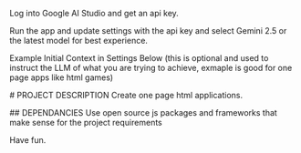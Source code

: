 Log into Google AI Studio and get an api key.

Run the app and update settings with the api key and select Gemini 2.5 or the latest model for best experience. 

Example Initial Context in Settings Below 
(this is optional and used to instruct the LLM of what you are trying to achieve, exmaple is good for one page apps like html games)

\# PROJECT DESCRIPTION
Create one page html applications.

\#\# DEPENDANCIES
Use open source js packages and frameworks that make sense for the project requirements


Have fun.
